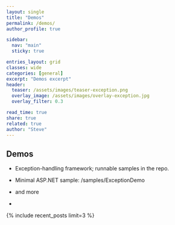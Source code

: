 ```yaml
---
layout: single
title: "Demos"
permalink: /demos/
author_profile: true

sidebar:
  nav: "main"
  sticky: true

entries_layout: grid
classes: wide
categories: [general]
excerpt: "Demos excerpt"
header:
  teaser: /assets/images/teaser-exception.png
  overlay_image: /assets/images/overlay-exception.jpg
  overlay_filter: 0.3

read_time: true
share: true
related: true
author: "Steve"
---
```


<style>
.recent-post-card { background: #eef; padding: 1rem; border-radius: 6px; }
</style>

## Demos
- Exception-handling framework; runnable samples in the repo.
- Minimal ASP.NET sample: /samples/ExceptionDemo

- and more
- 
{% include recent_posts limit=3 %}

